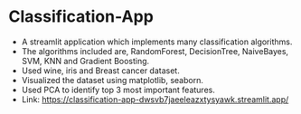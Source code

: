 # Classification-App
- A streamlit application which implements many classification algorithms.
- The algorithms included are, RandomForest, DecisionTree, NaiveBayes, SVM, KNN and Gradient Boosting.
- Used wine, iris and Breast cancer dataset.
- Visualized the dataset using matplotlib, seaborn.
- Used PCA to identify top 3 most important features.
- Link: https://classification-app-dwsvb7jaeeleazxtysyawk.streamlit.app/
